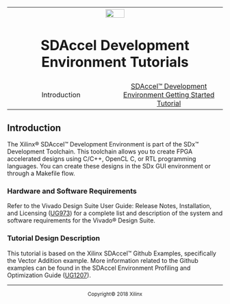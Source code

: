 <table style="width:100%">
  <tr>

<th width="100%" colspan="6"><img src="https://www.xilinx.com/content/dam/xilinx/imgs/press/media-kits/corporate/xilinx-logo.png" width="30%"/><h1>SDAccel Development Environment Tutorials</h2>
</th>

  </tr>
  <tr>
    <td width="17%" align="center">Introduction</a></td>
    <td width="16%" align="center"><a href="">SDAccel™ Development Environment Getting Started Tutorial</a></td>
  </tr>
</table>

## Introduction  

The Xilinx® SDAccel™ Development Environment is part of the SDx™ Development
Toolchain. This toolchain allows you to create FPGA accelerated designs using C/C++, OpenCL C, or RTL programming languages. You can create these designs in the SDx GUI environment or through a Makefile flow.

### Hardware and Software Requirements  

Refer to the Vivado Design Suite User Guide: Release Notes, Installation, and Licensing ([UG973](https://www.xilinx.com/cgi-bin/docs/rdoc?v=2018.2;t=vivado+release+notes)) for a complete list and description of the system and software requirements for the Vivado® Design Suite.


### Tutorial Design Description  

This tutorial is based on the Xilinx SDAccel™ Github Examples, specifically the Vector Addition example. More information related to the Github examples can be found in the  SDAccel Environment Profiling and Optimization Guide ([UG1207](https://www.xilinx.com/cgi-bin/docs/rdoc?v=2018.2;d=ug1207-sdaccel-optimization-guide.pdf)).
<hr/>
<p align="center"><sup>Copyright&copy; 2018 Xilinx</sup></p>
